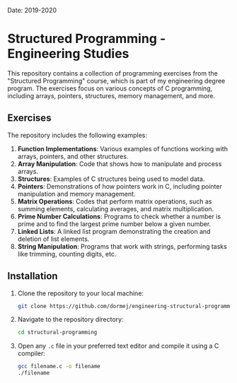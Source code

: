 Date: 2019-2020
# Structured Programming - Engineering Studies

This repository contains a collection of programming exercises from the "Structured Programming" course, which is part of my engineering degree program.
The exercises focus on various concepts of C programming, including arrays, pointers, structures, memory management, and more.

## Exercises

The repository includes the following examples:

1. **Function Implementations**: Various examples of functions working with arrays, pointers, and other structures.
2. **Array Manipulation**: Code that shows how to manipulate and process arrays.
3. **Structures**: Examples of C structures being used to model data.
4. **Pointers**: Demonstrations of how pointers work in C, including pointer manipulation and memory management.
5. **Matrix Operations**: Codes that perform matrix operations, such as summing elements, calculating averages, and matrix multiplication.
6. **Prime Number Calculations**: Programs to check whether a number is prime and to find the largest prime number below a given number.
7. **Linked Lists**: A linked list program demonstrating the creation and deletion of list elements.
8. **String Manipulation**: Programs that work with strings, performing tasks like trimming, counting digits, etc.

## Installation

1. Clone the repository to your local machine:
    ```bash
    git clone https://github.com/dormej/engineering-structural-programming.git
    ```
2. Navigate to the repository directory:
    ```bash
    cd structural-programming
    ```
3. Open any `.c` file in your preferred text editor and compile it using a C compiler:
    ```bash
    gcc filename.c -o filename
    ./filename
    ```
